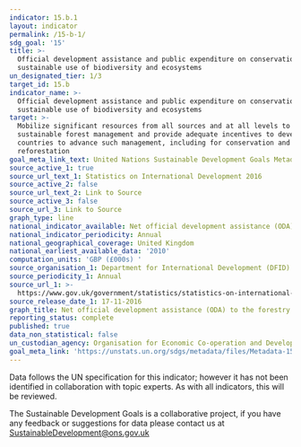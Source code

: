 ```yaml
---
indicator: 15.b.1
layout: indicator
permalink: /15-b-1/
sdg_goal: '15'
title: >-
  Official development assistance and public expenditure on conservation and
  sustainable use of biodiversity and ecosystems
un_designated_tier: 1/3
target_id: 15.b
indicator_name: >-
  Official development assistance and public expenditure on conservation and
  sustainable use of biodiversity and ecosystems
target: >-
  Mobilize significant resources from all sources and at all levels to finance
  sustainable forest management and provide adequate incentives to developing
  countries to advance such management, including for conservation and
  reforestation
goal_meta_link_text: United Nations Sustainable Development Goals Metadata (pdf 456kB)
source_active_1: true
source_url_text_1: Statistics on International Development 2016
source_active_2: false
source_url_text_2: Link to Source
source_active_3: false
source_url_3: Link to Source
graph_type: line
national_indicator_available: Net official development assistance (ODA) to the forestry sector
national_indicator_periodicity: Annual
national_geographical_coverage: United Kingdom
national_earliest_available_data: '2010'
computation_units: 'GBP (£000s) '
source_organisation_1: Department for International Development (DFID)
source_periodicity_1: Annual
source_url_1: >-
  https://www.gov.uk/government/statistics/statistics-on-international-development-2016
source_release_date_1: 17-11-2016
graph_title: Net official development assistance (ODA) to the forestry sector
reporting_status: complete
published: true
data_non_statistical: false
un_custodian_agency: Organisation for Economic Co-operation and Development (OECD)
goal_meta_link: 'https://unstats.un.org/sdgs/metadata/files/Metadata-15-0A-01.pdf'
---
```

Data follows the UN specification for this indicator; however it has not been identified in collaboration with topic experts. As with all indicators, this will be reviewed.

The Sustainable Development Goals is a collaborative project, if you have any feedback or suggestions for data please contact us at <SustainableDevelopment@ons.gov.uk>
